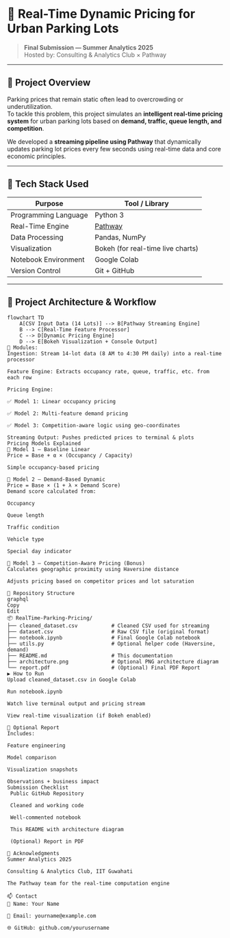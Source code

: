 # 🚗 Real-Time Dynamic Pricing for Urban Parking Lots

> **Final Submission — Summer Analytics 2025**  
> Hosted by: Consulting & Analytics Club × Pathway

---

## 📝 Project Overview

Parking prices that remain static often lead to overcrowding or underutilization.  
To tackle this problem, this project simulates an **intelligent real-time pricing system** for urban parking lots based on **demand, traffic, queue length, and competition**.

We developed a **streaming pipeline using Pathway** that dynamically updates parking lot prices every few seconds using real-time data and core economic principles.

---

## 🧰 Tech Stack Used

| Purpose               | Tool / Library                       |
|-----------------------|--------------------------------------|
| Programming Language  | Python 3                             |
| Real-Time Engine      | [Pathway](https://pathway.com)       |
| Data Processing       | Pandas, NumPy                        |
| Visualization         | Bokeh (for real-time live charts)    |
| Notebook Environment  | Google Colab                         |
| Version Control       | Git + GitHub                         |

---

## 🔧 Project Architecture & Workflow

```mermaid
flowchart TD
    A[CSV Input Data (14 Lots)] --> B[Pathway Streaming Engine]
    B --> C[Real-Time Feature Processor]
    C --> D[Dynamic Pricing Engine]
    D --> E[Bokeh Visualization + Console Output]
🧩 Modules:
Ingestion: Stream 14-lot data (8 AM to 4:30 PM daily) into a real-time processor

Feature Engine: Extracts occupancy rate, queue, traffic, etc. from each row

Pricing Engine:

✅ Model 1: Linear occupancy pricing

✅ Model 2: Multi-feature demand pricing

✅ Model 3: Competition-aware logic using geo-coordinates

Streaming Output: Pushes predicted prices to terminal & plots
Pricing Models Explained
🔹 Model 1 – Baseline Linear
Price = Base + α × (Occupancy / Capacity)

Simple occupancy-based pricing

🔹 Model 2 – Demand-Based Dynamic
Price = Base × (1 + λ × Demand Score)
Demand score calculated from:

Occupancy

Queue length

Traffic condition

Vehicle type

Special day indicator

🔹 Model 3 – Competition-Aware Pricing (Bonus)
Calculates geographic proximity using Haversine distance

Adjusts pricing based on competitor prices and lot saturation

📂 Repository Structure
graphql
Copy
Edit
📦 RealTime-Parking-Pricing/
├── cleaned_dataset.csv           # Cleaned CSV used for streaming
├── dataset.csv                   # Raw CSV file (original format)
├── notebook.ipynb                # Final Google Colab notebook
├── utils.py                      # Optional helper code (Haversine, demand)
├── README.md                     # This documentation
├── architecture.png              # Optional PNG architecture diagram
└── report.pdf                    # (Optional) Final PDF Report
▶️ How to Run
Upload cleaned_dataset.csv in Google Colab

Run notebook.ipynb

Watch live terminal output and pricing stream

View real-time visualization (if Bokeh enabled)

📝 Optional Report
Includes:

Feature engineering

Model comparison

Visualization snapshots

Observations + business impact
Submission Checklist
 Public GitHub Repository

 Cleaned and working code

 Well-commented notebook

 This README with architecture diagram

 (Optional) Report in PDF

🙌 Acknowledgments
Summer Analytics 2025

Consulting & Analytics Club, IIT Guwahati

The Pathway team for the real-time computation engine

📫 Contact
👤 Name: Your Name

📧 Email: yourname@example.com

🌐 GitHub: github.com/yourusername
